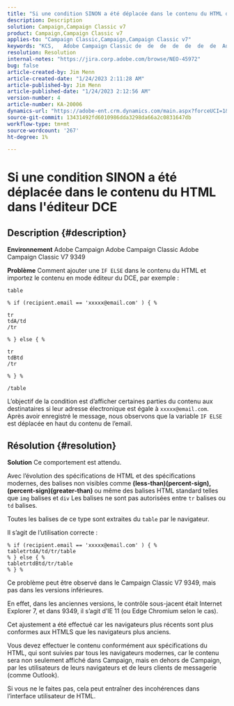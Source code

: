 ```yaml
---
title: "Si une condition SINON a été déplacée dans le contenu du HTML dans l'éditeur du DCE"
description: Description
solution: Campaign,Campaign Classic v7
product: Campaign,Campaign Classic v7
applies-to: "Campaign Classic,Campaign,Campaign Classic v7"
keywords: "KCS, ​ ​ Adobe Campaign Classic de  de  de  de  de  de  de  Adobe Campaign, SI ELSE, HTML, éditeur DCE, résolution des problèmes, V7 9349"
resolution: Resolution
internal-notes: "https://jira.corp.adobe.com/browse/NEO-45972"
bug: false
article-created-by: Jim Menn
article-created-date: "1/24/2023 2:11:28 AM"
article-published-by: Jim Menn
article-published-date: "1/24/2023 2:12:56 AM"
version-number: 4
article-number: KA-20006
dynamics-url: "https://adobe-ent.crm.dynamics.com/main.aspx?forceUCI=1&pagetype=entityrecord&etn=knowledgearticle&id=8d7a5666-8c9b-ed11-aad1-6045bd006e5a"
source-git-commit: 13431492fd6010986dda3298da66a2c0831647db
workflow-type: tm+mt
source-wordcount: '267'
ht-degree: 1%

---
```


# Si une condition SINON a été déplacée dans le contenu du HTML dans l&#39;éditeur DCE

## Description {#description}


<b>Environnement</b>
Adobe Campaign Adobe Campaign Classic Adobe Campaign Classic V7 9349

<b>Problème</b>
Comment ajouter une `IF ELSE` dans le contenu du HTML et importez le contenu en mode éditeur du DCE, par exemple :


```
table

% if (recipient.email == 'xxxxx@email.com' ) { %

tr
tdA/td
/tr

% } else { %

tr
tdBtd
/tr

% } %

/table
```


L’objectif de la condition est d’afficher certaines parties du contenu aux destinataires si leur adresse électronique est égale à `xxxxx@email.com`. Après avoir enregistré le message, nous observons que la variable `IF ELSE` est déplacée en haut du contenu de l’email.


## Résolution {#resolution}


<b>Solution</b>
Ce comportement est attendu.

Avec l’évolution des spécifications de HTML et des spécifications modernes, des balises non visibles comme <b>(less-than)(percent-sign), (percent-sign)(greater-than) </b>ou même des balises HTML standard telles que `img` balises et `div` Les balises ne sont pas autorisées entre `tr` balises ou `td` balises.

Toutes les balises de ce type sont extraites du `table` par le navigateur.

Il s’agit de l’utilisation correcte :


```
% if (recipient.email == 'xxxxx@email.com' ) { %
tabletrtdA/td/tr/table
% } else { %
tabletrtdBtd/tr/table
% } %
```


Ce problème peut être observé dans le Campaign Classic V7 9349, mais pas dans les versions inférieures.

En effet, dans les anciennes versions, le contrôle sous-jacent était Internet Explorer 7, et dans 9349, il s’agit d’IE 11 (ou Edge Chromium selon le cas).

Cet ajustement a été effectué car les navigateurs plus récents sont plus conformes aux HTMLS que les navigateurs plus anciens.

Vous devez effectuer le contenu conformément aux spécifications du HTML, qui sont suivies par tous les navigateurs modernes, car le contenu sera non seulement affiché dans Campaign, mais en dehors de Campaign, par les utilisateurs de leurs navigateurs et de leurs clients de messagerie (comme Outlook).

Si vous ne le faites pas, cela peut entraîner des incohérences dans l’interface utilisateur de HTML.

